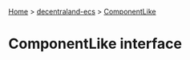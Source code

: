 [Home](./index) &gt; [decentraland-ecs](./decentraland-ecs.md) &gt; [ComponentLike](./decentraland-ecs.componentlike.md)

# ComponentLike interface

